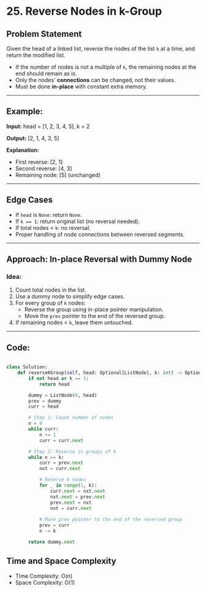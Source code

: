 # 25. Reverse Nodes in k-Group

## Problem Statement

Given the head of a linked list, reverse the nodes of the list `k` at a time, and return the modified list.

- If the number of nodes is not a multiple of `k`, the remaining nodes at the end should remain as is.
- Only the nodes' **connections** can be changed, not their values.
- Must be done **in-place** with constant extra memory.

---

## Example:

**Input:**
head = [1, 2, 3, 4, 5], k = 2

**Output:**
[2, 1, 4, 3, 5]

**Explanation:**
- First reverse: [2, 1]
- Second reverse: [4, 3]
- Remaining node: [5] (unchanged)

---

## Edge Cases

- If `head` is `None`: return `None`.
- If `k == 1`: return original list (no reversal needed).
- If total nodes < `k`: no reversal.
- Proper handling of node connections between reversed segments.

---

## Approach: In-place Reversal with Dummy Node

### Idea:

1. Count total nodes in the list.
2. Use a dummy node to simplify edge cases.
3. For every group of `k` nodes:
   - Reverse the group using in-place pointer manipulation.
   - Move the `prev` pointer to the end of the reversed group.
4. If remaining nodes < `k`, leave them untouched.

---
## Code:
```python

class Solution:
    def reverseKGroup(self, head: Optional[ListNode], k: int) -> Optional[ListNode]:
        if not head or k == 1:
            return head

        dummy = ListNode(0, head)
        prev = dummy
        curr = head

        # Step 1: Count number of nodes
        n = 0
        while curr:
            n += 1
            curr = curr.next

        # Step 2: Reverse in groups of k
        while n >= k:
            curr = prev.next
            nxt = curr.next

            # Reverse k nodes
            for _ in range(1, k):
                curr.next = nxt.next
                nxt.next = prev.next
                prev.next = nxt
                nxt = curr.next
            
            # Move prev pointer to the end of the reversed group
            prev = curr
            n -= k

        return dummy.next
```
## Time and Space Complexity

- Time Complexity:	O(n)
- Space Complexity:	O(1)

